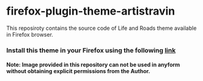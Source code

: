 # firefox-plugin-theme-artistravin
This reposiroty contains the source code of Life and Roads theme available in Firefox browser.

### Install this theme in your Firefox using the following [link](https://addons.mozilla.org/en-US/firefox/addon/artistravin-life-and-roads/)

#### Note: Image provided in this repository can not be used in anyform without obtaining explicit permissions from the Author.
